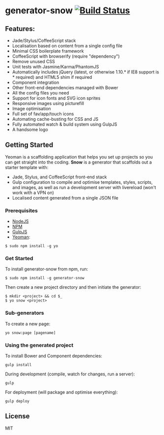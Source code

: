 # generator-snow [![Build Status](https://secure.travis-ci.org/darryl-snow/generator-snow.png?branch=master)](https://travis-ci.org/darryl-snow/generator-snow)

## Features:
* Jade/Stylus/CoffeeScript stack
* Localisation based on content from a single config file
* Minimal CSS boilerplate framework
* CoffeeScript with browserify (require "dependency")
* Remove unused CSS
* Unit tests with Jasmine/Karma/PhantomJS
* Automatically includes jQuery (latest, or otherwise 1.10.* if IE8 support is * required) and HTML5 shim if required
* Component integration
* Other front-end dependencies managed with Bower
* All the config files you need
* Support for icon fonts and SVG icon sprites
* Responsive images using picturefill
* Image optimisation
* Full set of fav/app/touch icons
* Automating cache-busting for CSS and JS
* Fully automated watch & build system using GulpJS
* A handsome logo


## Getting Started

Yeoman is a scaffolding application that helps you set up projects so you can get straight into the coding. **Snow** is a generator that scaffolds out a starter template with:

* Jade, Stylus, and CoffeeScript front-end stack
* Gulp configuration to compile and optimise templates, styles, scripts, and images, as well as run a development server with livereload (won't work with a VPN on)
* Localised content generated from a single JSON file

### Prerequisites

* [NodeJS](https://nodejs.org)
* [NPM](https://npmjs.org)
* [GulpJS](http://gulpjs.com)
* [Yeoman](http://yeoman.io/):

```
$ sudo npm install -g yo
```

### Get Started

To install generator-snow from npm, run:

```
$ sudo npm install -g generator-snow
```

Then create a new project directory and then initiate the generator:

```
$ mkdir <project> && cd $_
$ yo snow <project>
```

### Sub-generators

To create a new page:

```
yo snow:page [pagename]
```

### Using the generated project

To install Bower and Component dependencies:

```
gulp install
```

During development (compile, watch for changes, run a server):

```
gulp
```

For deployment (will package and optimise everything):

```
gulp deploy
```

## License

MIT